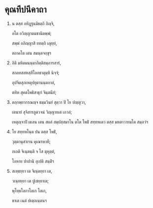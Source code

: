 <h1>คุณทีปนีคาถา</h1>
<ol>
<li>
น ตสฺส อทิฎฺฐนมิธตฺถิ กิญฺจิ,  
  
อโต อวิญฺญาตมชานิตพฺพํ;  
  
สพฺพํ อภิญฺญาสิ ยทตฺถิ เญยฺยํ,  
  
ตถาคโต เตน สมนฺตจกฺขุฯ  
</li>
  
<li>
อิติ มหิตมนนฺตากิตฺติสมฺภารสารํ,  
  
สกลทสสหสฺสีโลกธาตุมฺหิ นิจฺจํ;  
  
อุปจิตสุภเหตุปยุตานนฺตกาลํ,  
  
ตทิห สุคตโพธิสาธุกํ จินฺตนียํ;  
</li>
  
<li>
ตกฺกพฺยากรณญฺจ ธมฺมวินยํ สุตฺวา ปิ โย ปญฺญวา,  
  
เตนายํ สุจิสารภูตวจนํ วิญฺญายเต เกวลํ;  
  
เหตุญฺจาปิ ผเลน เตน สผลํ สมฺปสฺสมาโน ตโต โพธิํ สทฺทหเตว ตสฺส มหตาวายมโต สมฺภวํฯ  
</li>
  
<li>
โย สทฺทหโนฺต ปน ตสฺส โพธิํ,  
  
วุตฺตานุสาเรน คุเณรหาที;  
  
กเถติ จิเนฺตนฺติ จ โส มุหุตฺตํ,  
  
โอหาย ปาปานิ อุเปติ สนฺติํฯ  
</li>
  
<li>
สเทฺธยฺยา เต จิเนฺตยฺยา เต,  
  
วเนฺทยฺยา เต ปูเชยฺยาเต;  
  
พุโทฺธโลกาโลเก โลเก,  
  
ชาเต เนตํ ปเตฺถเนฺตนฯ  
</li>
  
  
  
  
  